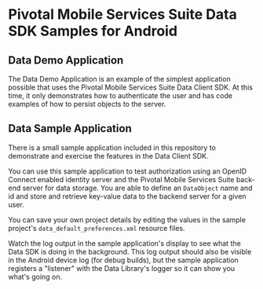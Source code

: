 Pivotal Mobile Services Suite Data SDK Samples for Android
==========================================================

Data Demo Application
----------------------------

The Data Demo Application is an example of the simplest application possible that uses the Pivotal Mobile Services Suite
Data Client SDK.  At this time, it only demonstrates how to authenticate the user and has code examples of how to persist
objects to the server.

Data Sample Application
-----------------------

There is a small sample application included in this repository to demonstrate and exercise the features in the Data
Client SDK.

You can use this sample application to test authorization using an OpenID Connect enabled identity server and the 
Pivotal Mobile Services Suite back-end server for data storage.  You are able to define an `DataObject` name and id 
and store and retrieve key-value data to the backend server for a given user.  

You can save your own project details by editing the values in the sample project's `data_default_preferences.xml` resource files.

Watch the log output in the sample application's display to see what the Data SDK is doing in the background.  This
log output should also be visible in the Android device log (for debug builds), but the sample application registers a
"listener" with the Data Library's logger so it can show you what's going on.